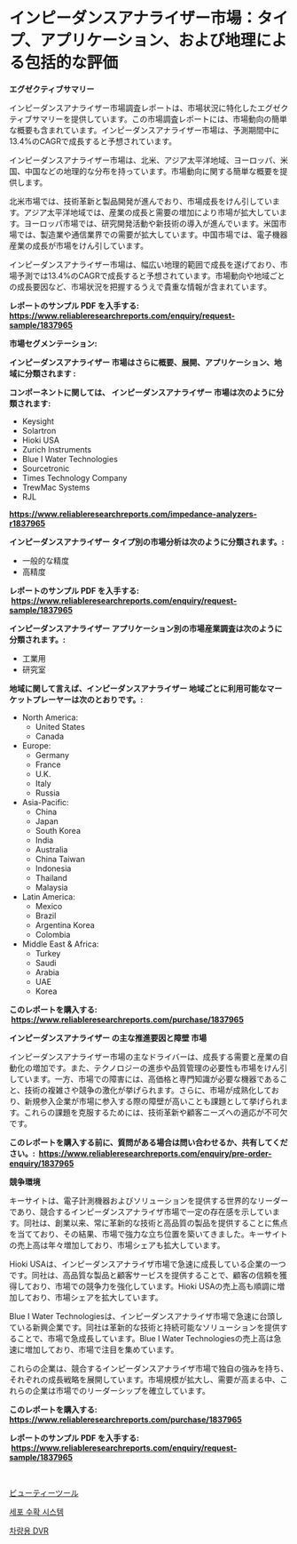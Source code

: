 <p><h1>インピーダンスアナライザー市場：タイプ、アプリケーション、および地理による包括的な評価</h1></p><p><strong>エグゼクティブサマリー</strong></p>
<p><p>インピーダンスアナライザー市場調査レポートは、市場状況に特化したエグゼクティブサマリーを提供しています。この市場調査レポートには、市場動向の簡単な概要も含まれています。インピーダンスアナライザー市場は、予測期間中に13.4%のCAGRで成長すると予想されています。</p><p>インピーダンスアナライザー市場は、北米、アジア太平洋地域、ヨーロッパ、米国、中国などの地理的な分布を持っています。市場動向に関する簡単な概要を提供します。</p><p>北米市場では、技術革新と製品開発が進んでおり、市場成長をけん引しています。アジア太平洋地域では、産業の成長と需要の増加により市場が拡大しています。ヨーロッパ市場では、研究開発活動や新技術の導入が進んでいます。米国市場では、製造業や通信業界での需要が拡大しています。中国市場では、電子機器産業の成長が市場をけん引しています。</p><p>インピーダンスアナライザー市場は、幅広い地理的範囲で成長を遂げており、市場予測では13.4%のCAGRで成長すると予想されています。市場動向や地域ごとの成長要因など、市場状況を把握するうえで貴重な情報が含まれています。</p></p>
<p><strong>レポートのサンプル PDF を入手する: <a href="https://www.reliableresearchreports.com/enquiry/request-sample/1837965">https://www.reliableresearchreports.com/enquiry/request-sample/1837965</a></strong></p>
<p><strong>市場セグメンテーション:</strong></p>
<p><strong> インピーダンスアナライザー 市場はさらに概要、展開、アプリケーション、地域に分類されます :</strong></p>
<p><strong>コンポーネントに関しては、 インピーダンスアナライザー 市場は次のように分類されます: &nbsp;</strong></p>
<p><ul><li>Keysight</li><li>Solartron</li><li>Hioki USA</li><li>Zurich Instruments</li><li>Blue I Water Technologies</li><li>Sourcetronic</li><li>Times Technology Company</li><li>TrewMac Systems</li><li>RJL</li></ul></p>
<p><strong><a href="https://www.reliableresearchreports.com/impedance-analyzers-r1837965">https://www.reliableresearchreports.com/impedance-analyzers-r1837965</a></strong></p>
<p><strong> インピーダンスアナライザー タイプ別の市場分析は次のように分類されます。:</strong></p>
<p><ul><li>一般的な精度</li><li>高精度</li></ul></p>
<p><strong>レポートのサンプル PDF を入手する: &nbsp;<a href="https://www.reliableresearchreports.com/enquiry/request-sample/1837965">https://www.reliableresearchreports.com/enquiry/request-sample/1837965</a></strong></p>
<p><strong> インピーダンスアナライザー アプリケーション別の市場産業調査は次のように分類されます。:</strong></p>
<p><ul><li>工業用</li><li>研究室</li></ul></p>
<p><strong>地域に関して言えば、インピーダンスアナライザー 地域ごとに利用可能なマーケットプレーヤーは次のとおりです。:</strong></p>
<p><ul>
    <li>
        North America:
        <ul>
            <li>United States</li>
            <li>Canada</li>
        </ul>
    </li>
    <li>
        Europe:
        <ul>
            <li>Germany</li>
            <li>France</li>
            <li>U.K.</li>
            <li>Italy</li>
            <li>Russia</li>
        </ul>
    </li>
    <li>
        Asia-Pacific:
        <ul>
            <li>China</li>
            <li>Japan</li>
            <li>South Korea</li>
            <li>India</li>
            <li>Australia</li>
            <li>China Taiwan</li>
            <li>Indonesia</li>
            <li>Thailand</li>
            <li>Malaysia</li>
        </ul>
    </li>
    <li>
        Latin America:
        <ul>
            <li>Mexico</li>
            <li>Brazil</li>
            <li>Argentina Korea</li>
            <li>Colombia</li>
        </ul>
    </li>
    <li>
        Middle East & Africa:
        <ul>
            <li>Turkey</li>
            <li>Saudi</li>
            <li>Arabia</li>
            <li>UAE</li>
            <li>Korea</li>
        </ul>
    </li>
    </ul></p>
<p><strong>このレポートを購入する: &nbsp;<a href="https://www.reliableresearchreports.com/purchase/1837965">https://www.reliableresearchreports.com/purchase/1837965</a></strong></p>
<p><strong>インピーダンスアナライザー の主な推進要因と障壁 市場</strong></p>
<p><p>インピーダンスアナライザー市場の主なドライバーは、成長する需要と産業の自動化の増加です。また、テクノロジーの進歩や品質管理の必要性も市場をけん引しています。一方、市場での障害には、高価格と専門知識が必要な機器であること、技術の複雑さや競争の激化が挙げられます。さらに、市場が成熟化しており、新規参入企業が市場に参入する際の障壁が高いことも課題として挙げられます。これらの課題を克服するためには、技術革新や顧客ニーズへの適応が不可欠です。</p></p>
<p><strong>このレポートを購入する前に、質問がある場合は問い合わせるか、共有してください。:&nbsp; <a href="https://www.reliableresearchreports.com/enquiry/pre-order-enquiry/1837965">https://www.reliableresearchreports.com/enquiry/pre-order-enquiry/1837965</a></strong></p>
<p><strong>競争環境</strong></p>
<p><p>キーサイトは、電子計測機器およびソリューションを提供する世界的なリーダーであり、競合するインピーダンスアナライザ市場で一定の存在感を示しています。同社は、創業以来、常に革新的な技術と高品質の製品を提供することに焦点を当てており、その結果、市場で強力な立ち位置を築いてきました。キーサイトの売上高は年々増加しており、市場シェアも拡大しています。</p><p>Hioki USAは、インピーダンスアナライザ市場で急速に成長している企業の一つです。同社は、高品質な製品と顧客サービスを提供することで、顧客の信頼を獲得しており、市場での競争力を強化しています。Hioki USAの売上高も順調に増加しており、市場シェアを拡大しています。</p><p>Blue I Water Technologiesは、インピーダンスアナライザ市場で急速に台頭している新興企業です。同社は革新的な技術と持続可能なソリューションを提供することで、市場で急成長しています。Blue I Water Technologiesの売上高は急速に増加しており、市場で注目を集めています。</p><p>これらの企業は、競合するインピーダンスアナライザ市場で独自の強みを持ち、それぞれの成長戦略を展開しています。市場規模が拡大し、需要が高まる中、これらの企業は市場でのリーダーシップを確立しています。</p></p>
<p><strong>このレポートを購入する: &nbsp; <a href="https://www.reliableresearchreports.com/purchase/1837965">https://www.reliableresearchreports.com/purchase/1837965</a></strong></p>
<p><strong>レポートのサンプル PDF を入手する: &nbsp;<a href="https://www.reliableresearchreports.com/enquiry/request-sample/1837965">https://www.reliableresearchreports.com/enquiry/request-sample/1837965</a></strong><strong></strong></p>
<p>&nbsp;</p>
<p><p><a href="https://medium.com/@brendancole1992/%E7%BE%8E%E5%AE%B9%E3%83%84%E3%83%BC%E3%83%AB%E5%B8%82%E5%A0%B4%E3%81%AE%E5%88%86%E6%9E%90%E3%81%A82024%E5%B9%B4%E3%81%8B%E3%82%892031%E5%B9%B4%E3%81%BE%E3%81%A7%E3%81%AE%E4%BA%88%E6%B8%AC%E3%82%B5%E3%82%A4%E3%82%BA-8bfe6979557a">ビューティーツール</a></p><p><a href="https://medium.com/@prestoniegand56562023/%EC%84%B8%ED%8F%AC-%EC%88%98%ED%99%95-%EC%8B%9C%EC%8A%A4%ED%85%9C-%EC%8B%9C%EC%9E%A5-%EB%B6%84%EC%84%9D-%EA%B8%80%EB%A1%9C%EB%B2%8C-%EC%82%B0%EC%97%85-%EC%A0%84%EB%A7%9D-%EB%B0%8F-%EC%98%88%EC%B8%A1-2024%EB%85%84%EB%B6%80%ED%84%B0-2031%EB%85%84%EA%B9%8C%EC%A7%80-2f6f0625d75e">세포 수확 시스템</a></p><p><a href="https://medium.com/@bruiser75687/%EC%9E%90%EB%8F%99%EC%B0%A8-dvr-%EC%8B%9C%EC%9E%A5%EC%9D%80-%EC%A0%90%EC%9C%A0%EC%9C%A8-%ED%81%AC%EA%B8%B0-%EB%B0%8F-2031%EB%85%84%EA%B9%8C%EC%A7%80-%EC%98%88%EC%83%81%EB%90%9C-%EC%98%88%EC%B8%A1%EC%97%90-%EC%B4%88%EC%A0%90%EC%9D%84-%EB%A7%9E%EC%B6%94%EA%B3%A0-%EC%9E%88%EC%8A%B5%EB%8B%88%EB%8B%A4-760fb0bd6e9c">차량용 DVR</a></p></p>